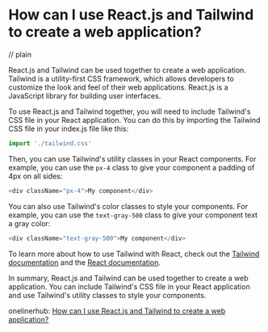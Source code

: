 # How can I use React.js and Tailwind to create a web application?
// plain

React.js and Tailwind can be used together to create a web application. Tailwind is a utility-first CSS framework, which allows developers to customize the look and feel of their web applications. React.js is a JavaScript library for building user interfaces.

To use React.js and Tailwind together, you will need to include Tailwind's CSS file in your React application. You can do this by importing the Tailwind CSS file in your index.js file like this:

```javascript
import './tailwind.css'
```

Then, you can use Tailwind's utility classes in your React components. For example, you can use the `px-4` class to give your component a padding of 4px on all sides:

```javascript
<div className="px-4">My component</div>
```

You can also use Tailwind's color classes to style your components. For example, you can use the `text-gray-500` class to give your component text a gray color:

```javascript
<div className="text-gray-500">My component</div>
```

To learn more about how to use Tailwind with React, check out the [Tailwind documentation](https://tailwindcss.com/docs/installation#using-with-react) and the [React documentation](https://reactjs.org/docs/getting-started.html).

In summary, React.js and Tailwind can be used together to create a web application. You can include Tailwind's CSS file in your React application and use Tailwind's utility classes to style your components.

onelinerhub: [How can I use React.js and Tailwind to create a web application?](https://onelinerhub.com/reactjs/how-can-i-use-react-js-and-tailwind-to-create-a-web-application)